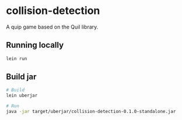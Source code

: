# collision-detection

A quip game based on the Quil library.

## Running locally

``` bash
lein run
```

## Build jar

``` bash
# Build
lein uberjar

# Run
java -jar target/uberjar/collision-detection-0.1.0-standalone.jar
```
